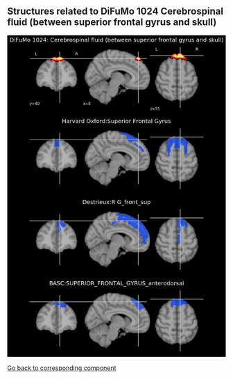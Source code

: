 


## Structures related to DiFuMo 1024 Cerebrospinal fluid (between superior frontal gyrus and skull)

![744](744.jpg "Structures related to DiFuMo 1024 Cerebrospinal fluid (between superior frontal gyrus and skull)")

[Go back to corresponding component](https://parietal-inria.github.io/DiFuMo/1024/html/744.html)